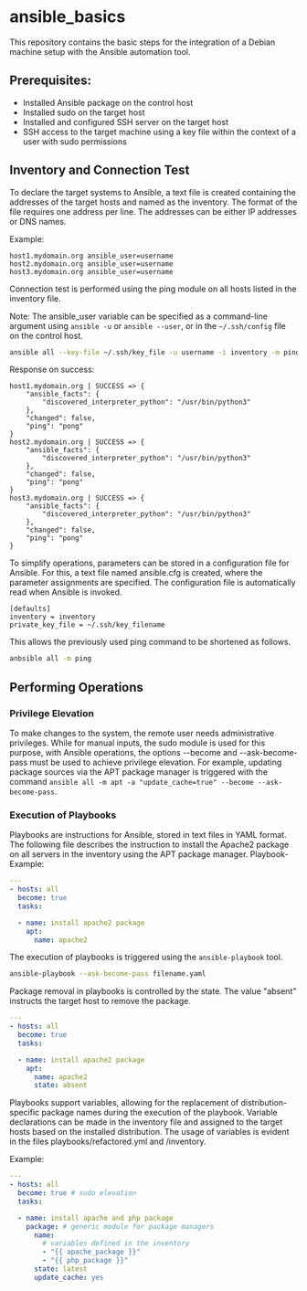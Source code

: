 # ansible_basics

This repository contains the basic steps for the integration of a Debian machine setup with the Ansible automation tool.

## Prerequisites:
- Installed Ansible package on the control host
- Installed sudo on the target host
- Installed and configured SSH server on the target host
- SSH access to the target machine using a key file within the context of a user with sudo permissions

## Inventory and Connection Test

To declare the target systems to Ansible, a text file is created containing the addresses of the target hosts and named as the inventory. The format of the file requires one address per line. The addresses can be either IP addresses or DNS names.

Example:
```
host1.mydomain.org ansible_user=username
host2.mydomain.org ansible_user=username
host3.mydomain.org ansible_user=username
```
Connection test is performed using the ping module on all hosts listed in the inventory file.

Note: The ansible_user variable can be specified as a command-line argument using `ansible -u` or `ansible --user`, or in the `~/.ssh/config` file on the control host.
```bash
ansible all --key-file ~/.ssh/key_file -u username -i inventory -m ping
```
Response on success:
```
host1.mydomain.org | SUCCESS => {
    "ansible_facts": {
        "discovered_interpreter_python": "/usr/bin/python3"
    },
    "changed": false,
    "ping": "pong"
}
host2.mydomain.org | SUCCESS => {
    "ansible_facts": {
        "discovered_interpreter_python": "/usr/bin/python3"
    },
    "changed": false,
    "ping": "pong"
}
host3.mydomain.org | SUCCESS => {
    "ansible_facts": {
        "discovered_interpreter_python": "/usr/bin/python3"
    },
    "changed": false,
    "ping": "pong"
}
```

To simplify operations, parameters can be stored in a configuration file for Ansible. For this, a text file named ansible.cfg is created, where the parameter assignments are specified. The configuration file is automatically read when Ansible is invoked.
```
[defaults]
inventory = inventory
private_key_file = ~/.ssh/key_filename
```
This allows the previously used ping command to be shortened as follows.
```bash
anbsible all -m ping
```
## Performing Operations
### Privilege Elevation
To make changes to the system, the remote user needs administrative privileges. While for manual inputs, the sudo module is used for this purpose, with Ansible operations, the options --become and --ask-become-pass must be used to achieve privilege elevation. For example, updating package sources via the APT package manager is triggered with the command `ansible all -m apt -a "update_cache=true" --become --ask-become-pass`.

### Execution of Playbooks
Playbooks are instructions for Ansible, stored in text files in YAML format. The following file describes the instruction to install the Apache2 package on all servers in the inventory using the APT package manager.
Playbook-Example:
```yaml
---
- hosts: all
  become: true
  tasks:

  - name: install apache2 package
    apt:
      name: apache2

```
The execution of playbooks is triggered using the `ansible-playbook` tool.
```bash
ansible-playbook --ask-become-pass filename.yaml
```

Package removal in playbooks is controlled by the state. The value "absent" instructs the target host to remove the package.

```yaml
---
- hosts: all
  become: true
  tasks:

  - name: install apache2 package
    apt:
      name: apache2
      state: absent

```
Playbooks support variables, allowing for the replacement of distribution-specific package names during the execution of the playbook. Variable declarations can be made in the inventory file and assigned to the target hosts based on the installed distribution. The usage of variables is evident in the files playbooks/refactored.yml and /inventory.

Example:
```yaml
---
- hosts: all
  become: true # sudo elevation
  tasks:

  - name: install apache and php package
    package: # generic module for package managers
      name:
        # variables defined in the inventory
        - "{{ apache_package }}"
        - "{{ php_package }}"
      state: latest
      update_cache: yes
```

